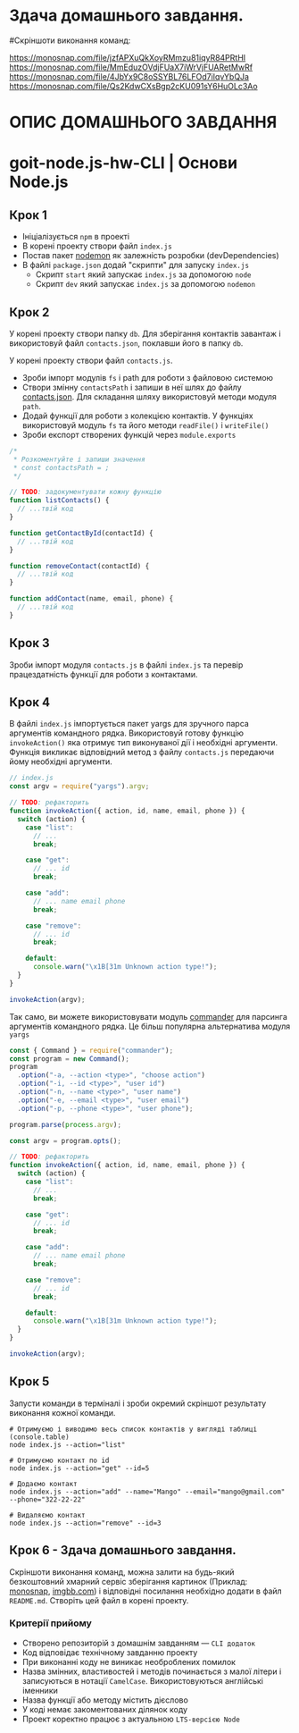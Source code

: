 # Здача домашнього завдання.
#Скріншоти виконання команд:

https://monosnap.com/file/jzfAPXuQkXoyRMmzu81iqyR84PRtHI
https://monosnap.com/file/MmEduzOVdjFUaX7iWrVjFUARetMwRf
https://monosnap.com/file/4JbYx9C8oSSYBL76LFOd7iIqvYbQJa
https://monosnap.com/file/Qs2KdwCXsBgp2cKU091sY6HuOLc3Ao

# ОПИС ДОМАШНЬОГО ЗАВДАННЯ
# goit-node.js-hw-CLI | Основи Node.js

## Крок 1

- Ініціалізується `npm` в проекті
- В корені проекту створи файл `index.js`
- Постав пакет [nodemon](https://www.npmjs.com/package/nodemon) як залежність розробки (devDependencies)
- В файлі `package.json` додай "скрипти" для запуску `index.js`
  - Скрипт `start` який запускає `index.js` за допомогою `node`
  - Скрипт `dev` який запускає `index.js` за допомогою `nodemon`

## Крок 2

У корені проекту створи папку `db`. Для зберігання контактів завантаж і використовуй файл `contacts.json`, поклавши його в папку `db`.

У корені проекту створи файл `contacts.js`.

- Зроби імпорт модулів `fs` і path для роботи з файловою системою
- Створи змінну `contactsPath` і запиши в неї шлях до файлу [contacts.json](https://downgit.github.io/#/home?url=https:%2F%2Fgithub.com%2Fgoitacademy%2Fnodejs-homework%2Fblob%2Fmaster%2Fhomework-01%2Fcontacts.json). Для складання шляху використовуй методи модуля `path`.
- Додай функції для роботи з колекцією контактів. У функціях використовуй модуль `fs` та його методи `readFile()` і `writeFile()`
- Зроби експорт створених функцій через `module.exports`

```javascript
/*
 * Розкоментуйте і запиши значення
 * const contactsPath = ;
 */

// TODO: задокументувати кожну функцію
function listContacts() {
  // ...твій код
}

function getContactById(contactId) {
  // ...твій код
}

function removeContact(contactId) {
  // ...твій код
}

function addContact(name, email, phone) {
  // ...твій код
}
```

## Крок 3

Зроби імпорт модуля `contacts.js` в файлі `index.js` та перевір працездатність функції для роботи з контактами.

## Крок 4

В файлі `index.js` імпортується пакет yargs для зручного парса аргументів командного рядка. Використовуй готову функцію `invokeAction()` яка отримує тип виконуваної дії і необхідні аргументи. Функція викликає відповідний метод з файлу `contacts.js` передаючи йому необхідні аргументи.

```javascript
// index.js
const argv = require("yargs").argv;

// TODO: рефакторить
function invokeAction({ action, id, name, email, phone }) {
  switch (action) {
    case "list":
      // ...
      break;

    case "get":
      // ... id
      break;

    case "add":
      // ... name email phone
      break;

    case "remove":
      // ... id
      break;

    default:
      console.warn("\x1B[31m Unknown action type!");
  }
}

invokeAction(argv);
```

Так само, ви можете використовувати модуль [commander](https://www.npmjs.com/package/commander) для парсинга аргументів командного рядка. Це більш популярна альтернатива модуля `yargs`

```javascript
const { Command } = require("commander");
const program = new Command();
program
  .option("-a, --action <type>", "choose action")
  .option("-i, --id <type>", "user id")
  .option("-n, --name <type>", "user name")
  .option("-e, --email <type>", "user email")
  .option("-p, --phone <type>", "user phone");

program.parse(process.argv);

const argv = program.opts();

// TODO: рефакторить
function invokeAction({ action, id, name, email, phone }) {
  switch (action) {
    case "list":
      // ...
      break;

    case "get":
      // ... id
      break;

    case "add":
      // ... name email phone
      break;

    case "remove":
      // ... id
      break;

    default:
      console.warn("\x1B[31m Unknown action type!");
  }
}

invokeAction(argv);
```

## Крок 5

Запусти команди в терміналі і зроби окремий скріншот результату виконання кожної команди.

```console
# Отримуємо і виводимо весь список контактів у вигляді таблиці (console.table)
node index.js --action="list"

# Отримуємо контакт по id
node index.js --action="get" --id=5

# Додаємо контакт
node index.js --action="add" --name="Mango" --email="mango@gmail.com" --phone="322-22-22"

# Видаляємо контакт
node index.js --action="remove" --id=3
```

## Крок 6 - Здача домашнього завдання.

Скріншоти виконання команд, можна залити на будь-який безкоштовний хмарний сервіс зберігання картинок (Приклад: [monosnap](https://monosnap.com/), [imgbb.com](https://imgbb.com/)) і відповідні посилання необхідно додати в файл `README.md`. Створіть цей файл в корені проекту.

### Критерії прийому

- Створено репозиторій з домашнім завданням — `CLI додаток`
- Код відповідає технічному завданню проекту
- При виконанні коду не виникає необроблених помилок
- Назва змінних, властивостей і методів починається з малої літери і записуються в нотації `CamelCase`. Використовуються англійські іменники
- Назва функції або методу містить дієслово
- У коді немає закоментованих ділянок коду
- Проект коректно працює з актуальною `LTS-версією Node`
